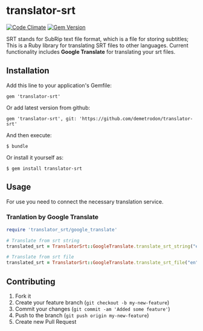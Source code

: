 # translator-srt 

[![Code Climate](https://codeclimate.com/github/mbj/mutant/badges/gpa.svg)](https://codeclimate.com/github/mbj/mutant)
[![Gem Version](https://badge.fury.io/rb/translator-srt.svg)](http://badge.fury.io/rb/translator-srt)

SRT stands for SubRip text file format, which is a file for storing subtitles; This is a Ruby library for translating SRT files to other languages.
Current functionality includes **Google Translate** for translating your srt files.

## Installation

Add this line to your application's Gemfile:

    gem 'translator-srt'

Or add latest version from github:

    gem 'translator-srt', git: 'https://github.com/demetrodon/translator-srt'

And then execute:

    $ bundle

Or install it yourself as:

    $ gem install translator-srt

## Usage

For use you need to connect the necessary translation service.

### Tranlation by Google Translate

```ruby
require 'translator_srt/google_translate'

# Translate from srt string
translated_srt = TranslatorSrt::GoogleTranslate.translate_srt_string("en", "uk", srt_content)

# Translate from srt file
translated_srt = TranslatorSrt::GoogleTranslate.translate_srt_file("en", "uk", "/path/some.srt")

```

## Contributing

1. Fork it
2. Create your feature branch (`git checkout -b my-new-feature`)
3. Commit your changes (`git commit -am 'Added some feature'`)
4. Push to the branch (`git push origin my-new-feature`)
5. Create new Pull Request
